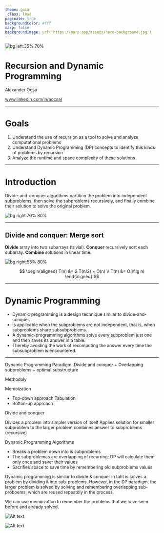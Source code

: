```yaml
---
theme: gaia
_class: lead
paginate: true
backgroundColor: #fff
marp: false
backgroundImage: url('https://marp.app/assets/hero-background.jpg')
---
```


![bg left:35% 70%](https://talently.tech/wp-content/uploads/2019/07/talently-logo-1.svg)

# Recursion and Dynamic Programming

Alexander Ocsa

www.linkedin.com/in/aocsa/

---

# Goals

1. Understand the use of recursion as a tool to solve and analyze computational problems
2. Understand Dynamic Programming (DP) concepts to identify this kinds of problems by recursion
3. Analyze the runtime and space complexity of these solutions

---

# Introduction

Divide-and-conquer algorithms partition the problem into independent subproblems, then solve the subproblems recursively, and finally combine their solution to solve the original problem.

![bg right:70% 80%](http://static1.squarespace.com/static/59d9b2749f8dce3ebe4e676d/59ef45141f318d66e6930c0d/5bb2832a0852291dc258cca0/1538426064716/divide-and-conquer.png)

---

## Divide and conquer: Merge sort

**Divide** array into two subarrays (trivial).
**Conquer** recursively sort each subarray.
**Combine** solutions in linear time.

![bg right:55% 80%](https://www.geeksforgeeks.org/wp-content/uploads/Merge-Sort-Tutorial.png)

$$
\begin{aligned}
   T(n) &= 2 T(n/2) + O(n) \\
   T(n) &= O(n\lg n)
\end{aligned}
$$

---

# Dynamic Programming

- Dynamic programming is a design technique similar to divide-and-conquer.
- Is applicable when the subproblems are not independent, that is, when subproblems share subsubproblems.
- A dynamic-programming algorithms solve every subproblem just one and then saves its answer in a table.
- Thereby avoiding the work of recomputing the answer every time the subsubproblem is encountered.

---

Dynamic Programming
Paradigm: Divide and conquer + Overlapping subproblems + optimal substructure

Methodoly

Memoization

- Top-down approach
  Tabulation
- Botton-up approach

Divide and conquer

Divides a problem into simpler version of itself
Applies solution for smaller subproblem to the larger problem
combines answer to subproblems (recursive)

Dynamic Programming Algorithms

- Breaks a problem down into is subproblems
- The subproblemas are overlapping of recurring; DP will calculate them only once and saver their values
- Sacrifies space to save time by remembering old subproblems values

Dynamic programming is similar to divide & conquer in taht is solves a problem by dividing it into sub-problems. However, in the DP paradigm, the larger problem is solved by solving and remembering overlapping sub-proboems, which are reused repeatdly in the process.

We can use memoization to remember the problems that we have seen before and already solved.

![Alt text](https://miro.medium.com/max/1660/1*kLRo_yTxgPLSEs4V4ILPYQ.jpeg)

![Alt text](https://miro.medium.com/max/1822/1*0qBx2NAsplMp7lRZZwundQ.jpeg)
